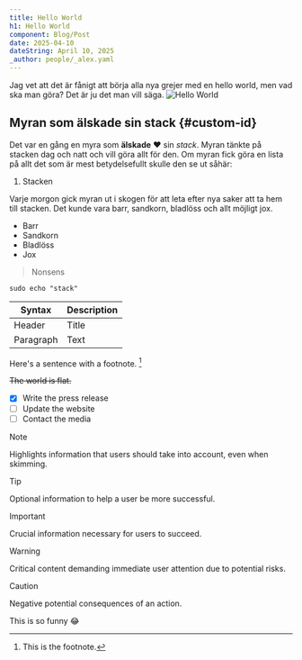 ```yaml
---
title: Hello World
h1: Hello World
component: Blog/Post
date: 2025-04-10
dateString: April 10, 2025
_author: people/_alex.yaml
---
```


Jag vet att det är fånigt att börja alla nya grejer med en hello world, men vad ska man göra? Det är ju det man vill säga.
![Hello World](/images/hello-world.jpg 'Hello World')

## Myran som älskade sin stack {#custom-id}

Det var en gång en myra som **älskade** :heart: sin _stack_. Myran tänkte på stacken dag och natt och vill göra allt för den.
Om myran fick göra en lista på allt det som är mest betydelsefullt skulle den se ut såhär:

1. Stacken

Varje morgon gick myran ut i skogen för att leta efter nya saker att ta hem till stacken.
Det kunde vara barr, sandkorn, bladlöss och allt möjligt jox.

- Barr
- Sandkorn
- Bladlöss
- Jox

> Nonsens

```
sudo echo "stack"
```

| Syntax    | Description |
| --------- | ----------- |
| Header    | Title       |
| Paragraph | Text        |

Here's a sentence with a footnote. [^1]

[^1]: This is the footnote.

~~The world is flat.~~

- [x] Write the press release
- [ ] Update the website
- [ ] Contact the media

> [!NOTE]
> Highlights information that users should take into account, even when skimming.

> [!TIP]
> Optional information to help a user be more successful.

> [!IMPORTANT]
> Crucial information necessary for users to succeed.

> [!WARNING]
> Critical content demanding immediate user attention due to potential risks.

> [!CAUTION]
> Negative potential consequences of an action.

This is so funny :joy:
